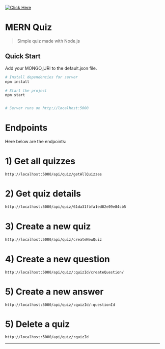 [![Click Here](https://is5-ssl.mzstatic.com/image/thumb/Purple116/v4/d0/8d/34/d08d342b-c581-bc37-e6d5-79ba90a8d0de/logo_youtube_color-0-0-1x_U007emarketing-0-0-0-6-0-0-sRGB-0-0-0-GLES2_U002c0-512MB-85-220-0-0.png/1200x630wa.png)](https://youtu.be/hLv6KtYg1MM)
# MERN Quiz

> Simple quiz made with Node.js

## Quick Start

Add your MONGO_URI to the default.json file.

```bash
# Install dependencies for server
npm install

# Start the project
npm start


# Server runs on http://localhost:5000
```

# Endpoints

Here below are the endpoints:

# 1) Get all quizzes
```
http://localhost:5000/api/quiz/getAllQuizzes
```

# 2) Get quiz details
```sh
http://localhost:5000/api/quiz/61da31fbfa1ed02e09e84cb5
```

# 3) Create a new quiz
```sh
http://localhost:5000/api/quiz/createNewQuiz
```

# 4) Create a new question
```
http://localhost:5000/api/quiz/:quizId/createQuestion/
```
# 5) Create a new answer
```
http://localhost:5000/api/quiz/:quizId/:questionId
```

# 5) Delete a quiz
```
http://localhost:5000/api/quiz/:quizId
```
---

